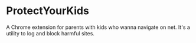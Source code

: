 # ProtectYourKids
A Chrome extension for parents with kids who wanna navigate on net. It's a utility to log and block harmful sites.
